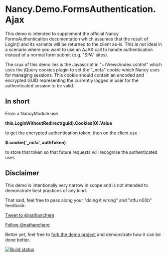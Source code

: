 Nancy.Demo.FormsAuthentication.Ajax
===================================

This demo is intended to supplement the official Nancy FormsAuthentication documentation which assumes that the result of Login() and its variants will be returned to the client as-is. This is not ideal in a scenario where you want to use an AJAX call to handle authentication instead of a normal form submit (e.g. "SPA" sites).

The crux of this demo lies is the Javascript in "~/Views/index.cshtml" which uses the jQuery
cookies plugin to set the "_ncfa" cookie which Nancy uses for managing sessions. This cookie should contain an encoded and encrypted GUID representing the currently logged in user for the authenticated session to be valid.

**In short**
-----------

From a NancyModule use

**this.LoginWithoutRedirect(guid).Cookies[0].Value**

to get the encrypted authentication token, then on the client use

**$.cookie('_ncfa', authToken)**

to store that token so that future requests will recognise the authenticated user.

Disclaimer
----------
This demo is intentionally very narrow in scope and is not intended to demonstrate best practices of any kind.

That said, feel free to pass along your "doing it wrong" and "stfu n00b" feedback:

[Tweet to @nathanchere](https://twitter.com/intent/tweet?screen_name=nathanchere&text=Your%20code%20sucks)

[Follow @nathanchere](https://twitter.com/nathanchere)            

Better yet, feel free to [fork the demo project](https://github.com/ferretallica/Nancy.Demo.FormsAuthentication.Ajax/fork)
and demonstrate how it can be done better.

[![Build status](https://ci.appveyor.com/api/projects/status?id=6shtlnnwqnnivl0p)](https://ci.appveyor.com/project/nancy-demo-formsauthentication-ajax)